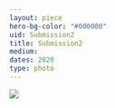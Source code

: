 ```yaml
---
layout: piece
hero-bg-color: "#000000"
uid: Submission2 
title: Submission2 
medium: 
dates: 2020
type: photo
---
```


<img src="{{site.baseurl}}img/{{page.type}}/{{page.uid}}.jpg" class="piece-photo"/>
